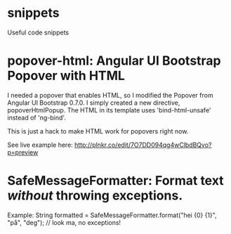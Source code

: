 snippets
========

Useful code snippets

# popover-html: Angular UI Bootstrap Popover with HTML
I needed a popover that enables HTML, so I modified the Popover from Angular UI Bootstrap 0.7.0. I simply created a new directive, popoverHtmlPopup. The HTML in its template uses 'bind-html-unsafe' instead of 'ng-bind'.

This is just a hack to make HTML work for popovers right now.

See live example here: http://plnkr.co/edit/7O7DD094qg4wClbdBQvo?p=preview

# SafeMessageFormatter: Format text _without_ throwing exceptions.

Example: String formatted = SafeMessageFormatter.format("hei {0} {1}", "på", "deg"); // look ma, no exceptions!
